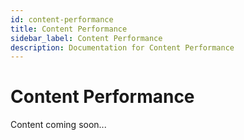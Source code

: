 ```yaml
---
id: content-performance
title: Content Performance
sidebar_label: Content Performance
description: Documentation for Content Performance
---
```


# Content Performance

Content coming soon...
